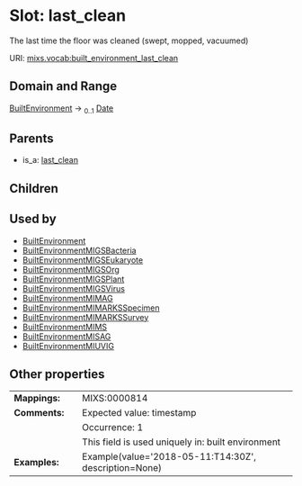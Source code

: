 
# Slot: last_clean


The last time the floor was cleaned (swept, mopped, vacuumed)

URI: [mixs.vocab:built_environment_last_clean](https://w3id.org/mixs/vocab/built_environment_last_clean)


## Domain and Range

[BuiltEnvironment](BuiltEnvironment.md) &#8594;  <sub>0..1</sub> [Date](types/Date.md)

## Parents

 *  is_a: [last_clean](last_clean.md)

## Children


## Used by

 * [BuiltEnvironment](BuiltEnvironment.md)
 * [BuiltEnvironmentMIGSBacteria](BuiltEnvironmentMIGSBacteria.md)
 * [BuiltEnvironmentMIGSEukaryote](BuiltEnvironmentMIGSEukaryote.md)
 * [BuiltEnvironmentMIGSOrg](BuiltEnvironmentMIGSOrg.md)
 * [BuiltEnvironmentMIGSPlant](BuiltEnvironmentMIGSPlant.md)
 * [BuiltEnvironmentMIGSVirus](BuiltEnvironmentMIGSVirus.md)
 * [BuiltEnvironmentMIMAG](BuiltEnvironmentMIMAG.md)
 * [BuiltEnvironmentMIMARKSSpecimen](BuiltEnvironmentMIMARKSSpecimen.md)
 * [BuiltEnvironmentMIMARKSSurvey](BuiltEnvironmentMIMARKSSurvey.md)
 * [BuiltEnvironmentMIMS](BuiltEnvironmentMIMS.md)
 * [BuiltEnvironmentMISAG](BuiltEnvironmentMISAG.md)
 * [BuiltEnvironmentMIUVIG](BuiltEnvironmentMIUVIG.md)

## Other properties

|  |  |  |
| --- | --- | --- |
| **Mappings:** | | MIXS:0000814 |
| **Comments:** | | Expected value: timestamp |
|  | | Occurrence: 1 |
|  | | This field is used uniquely in: built environment |
| **Examples:** | | Example(value='2018-05-11:T14:30Z', description=None) |

